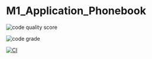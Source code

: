 # M1_Application_Phonebook
![code quality score](https://api.codiga.io/project/29866/score/svg)

![code grade](https://api.codiga.io/project/29866/status/svg)

[![CI](https://github.com/PenkiSaisree/M1_Application_Phonebook/actions/workflows/build-linux.yml/badge.svg)](https://github.com/PenkiSaisree/M1_Application_Phonebook/actions/workflows/build-linux.yml)

